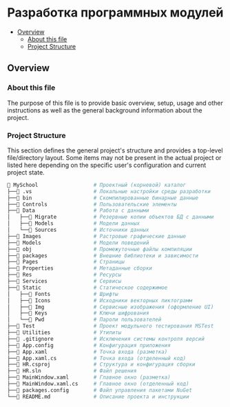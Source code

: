 # Разработка программных модулей

- [Overview](#overview)
  - [About this file](#about-this-file)
  - [Project Structure](#project-structure)

## Overview

### About this file
The purpose of this file is to provide basic overview, setup, usage and other instructions as well as the general background information about the project.

### Project Structure
This section defines the general project's structure and provides a top-level file/directory layout. Some items may not be present in the actual project or listed here depending on the specific user's configuration and current project state.

```sh
📂 MySchool                  # Проектный (корневой) каталог
├──📁 .vs                    # Локальные настройки среды разработки
├──📁 bin                    # Скомпилированные бинарные данные
├──📁 Controls               # Пользовательские элементы
├──📂 Data                   # Работа с данными
│   ├──📁 Migrate            # Резервные копии объектов БД с данными
│   ├──📁 Models             # Модели данных
│   └──📁 Sources            # Источники данных
├──📁 Images                 # Растровые графические данные
├──📁 Models                 # Модели поведений
├──📁 obj                    # Промежуточные файлы компиляции
├──📁 packages               # Внешние библиотеки и зависимости
├──📁 Pages                  # Страницы
├──📁 Properties             # Метаданные сборки
├──📁 Res                    # Ресурсы
├──📁 Services               # Сервисы
├──📂 Static                 # Статическое содержимое
│   ├──📁 Fonts              # Шрифты
│   ├──📁 Icons              # Исходники векторных пиктограмм
│   ├──📁 Img                # Сервисные изображения (оформление UI)
│   ├──📁 Keys               # Ключи шифрования
│   └──📁 Pwd                # Пароли пользователей
├──📁 Test                   # Проект модульного тестирования MSTest
├──📁 Utilities              # Утилиты
├──📜 .gitignore             # Исключения системы контроля версий
├──📜 App.config             # Конфигурация приложения
├──📜 App.xaml               # Точка входа (разметка)
├──📜 App.xaml.cs            # Точка входа (отделенный код)
├──📜 HR.csproj              # Структура и конфигурация сборки
├──📜 HR.sln                 # Файл решения
├──📜 MainWindow.xaml        # Главное окно (разметка)
├──📜 MainWindow.xaml.cs     # Главное окно (отделенный код)
├──📜 packages.config        # Файл управления пакетами NuGet
└──📜 README.md              # Описание проекта и инструкции
```
